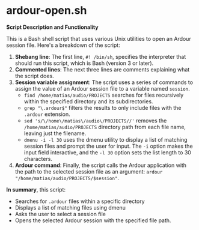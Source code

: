 # ardour-open.sh

**Script Description and Functionality**

This is a Bash shell script that uses various Unix utilities to open an Ardour session file. Here's a breakdown of the script:

1. **Shebang line**: The first line, `#! /bin/sh`, specifies the interpreter that should run this script, which is Bash (version 3 or later).
2. **Commented lines**: The next three lines are comments explaining what the script does.
3. **Session variable assignment**: The script uses a series of commands to assign the value of an Ardour session file to a variable named `session`.
	* `find /home/matias/audio/PROJECTS` searches for files recursively within the specified directory and its subdirectories.
	* `grep "\.ardour$"` filters the results to only include files with the `.ardour` extension.
	* `sed 's/\/home\/matias\/audio\/PROJECTS//'` removes the `/home/matias/audio/PROJECTS` directory path from each file name, leaving just the filename.
	* `dmenu -i -l 30` uses the dmenu utility to display a list of matching session files and prompt the user for input. The `-i` option makes the input field interactive, and the `-l 30` option sets the list length to 30 characters.
4. **Ardour command**: Finally, the script calls the Ardour application with the path to the selected session file as an argument: `ardour "/home/matias/audio/PROJECTS/$session"`.

**In summary**, this script:

* Searches for `.ardour` files within a specific directory
* Displays a list of matching files using dmenu
* Asks the user to select a session file
* Opens the selected Ardour session with the specified file path.